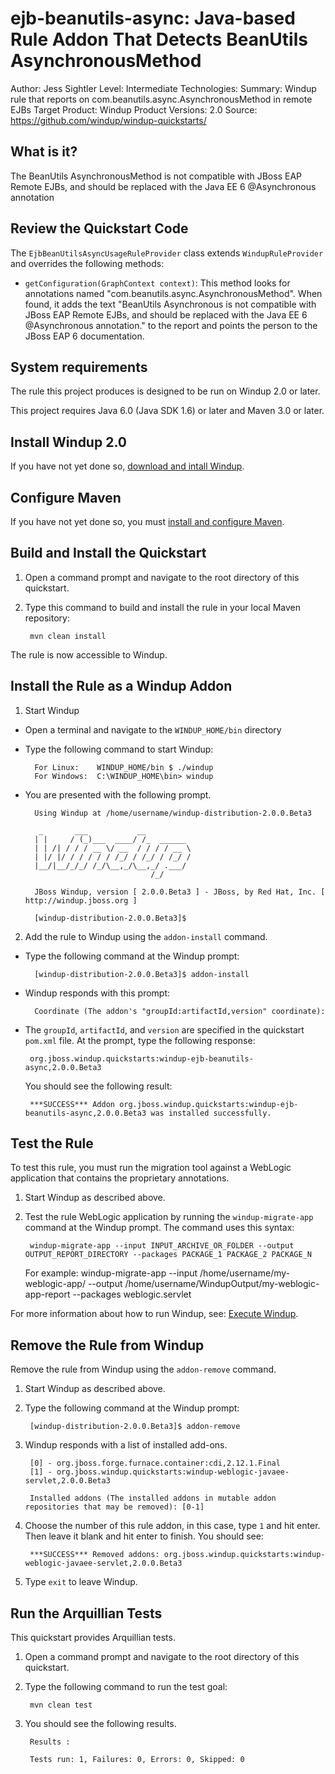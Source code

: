 ejb-beanutils-async: Java-based Rule Addon That Detects BeanUtils AsynchronousMethod
=============================================================================================
Author: Jess Sightler
Level: Intermediate
Technologies: 
Summary: Windup rule that reports on com.beanutils.async.AsynchronousMethod in remote EJBs
Target Product: Windup
Product Versions: 2.0
Source: <https://github.com/windup/windup-quickstarts/>

What is it?
-----------

The BeanUtils AsynchronousMethod is not compatible with JBoss EAP Remote EJBs, and should be replaced with the Java EE 6 @Asynchronous annotation

Review the Quickstart Code
-------------------------

The `EjbBeanUtilsAsyncUsageRuleProvider` class extends `WindupRuleProvider` and overrides the following methods:

* `getConfiguration(GraphContext context)`: This method looks for annotations named "com.beanutils.async.AsynchronousMethod". When found, it adds the text "BeanUtils Asynchronous is not compatible with JBoss EAP Remote EJBs, and should be replaced with the Java EE 6 @Asynchronous annotation." to the report and points the person to the JBoss EAP 6 documentation.

System requirements
-------------------

The rule this project produces is designed to be run on Windup 2.0 or later.

This project requires Java 6.0 (Java SDK 1.6) or later and Maven 3.0 or later.

 
Install Windup 2.0
-------------------

If you have not yet done so, [download and intall Windup](https://github.com/windup/windup/wiki/Install-Windup).


Configure Maven
---------------

If you have not yet done so, you must [install and configure Maven](https://github.com/windup/windup/wiki/Install-and-Configure-Maven).


Build and Install the Quickstart
-------------------------

1. Open a command prompt and navigate to the root directory of this quickstart.
2. Type this command to build and install the rule in your local Maven repository:

        mvn clean install
        
The rule is now accessible to Windup.


Install the Rule as a Windup Addon
---------------------------------

1. Start Windup

* Open a terminal and navigate to the `WINDUP_HOME/bin` directory

* Type the following command to start Windup:

        For Linux:    WINDUP_HOME/bin $ ./windup
        For Windows:  C:\WINDUP_HOME\bin> windup

* You are presented with the following prompt.

        Using Windup at /home/username/windup-distribution-2.0.0.Beta3
        
         _       ___           __          
        | |     / (_)___  ____/ /_  ______ 
        | | /| / / / __ \/ __  / / / / __ \
        | |/ |/ / / / / / /_/ / /_/ / /_/ /
        |__/|__/_/_/ /_/\__,_/\__,_/ .___/ 
                                  /_/      
        
        JBoss Windup, version [ 2.0.0.Beta3 ] - JBoss, by Red Hat, Inc. [ http://windup.jboss.org ]
        
        [windup-distribution-2.0.0.Beta3]$ 
2. Add the rule to Windup using the `addon-install` command.

* Type the following command at the Windup prompt:

        [windup-distribution-2.0.0.Beta3]$ addon-install  

* Windup responds with this prompt: 

        Coordinate (The addon's "groupId:artifactId,version" coordinate):

*  The `groupId`, `artifactId`, and `version` are specified in the quickstart `pom.xml` file. At the prompt, type the following response:
       
        org.jboss.windup.quickstarts:windup-ejb-beanutils-async,2.0.0.Beta3

   You should see the following result:

        ***SUCCESS*** Addon org.jboss.windup.quickstarts:windup-ejb-beanutils-async,2.0.0.Beta3 was installed successfully.

Test the Rule
---------------------

To test this rule, you must run the migration tool against a WebLogic application that contains the proprietary annotations.

1. Start Windup as described above. 

2. Test the rule WebLogic application by running the `windup-migrate-app` command at the Windup prompt. The command uses this syntax:

        windup-migrate-app --input INPUT_ARCHIVE_OR_FOLDER --output OUTPUT_REPORT_DIRECTORY --packages PACKAGE_1 PACKAGE_2 PACKAGE_N

   For example:
        windup-migrate-app --input /home/username/my-weblogic-app/ --output /home/username/WindupOutput/my-weblogic-app-report --packages weblogic.servlet


For more information about how to run Windup, see: [Execute Windup](https://github.com/windup/windup/wiki/Execute-Windup). 


Remove the Rule from Windup
--------------------

Remove the rule from Windup using the `addon-remove` command.

1. Start Windup as described above. 

2. Type the following command at the Windup prompt:

        [windup-distribution-2.0.0.Beta3]$ addon-remove  

3. Windup responds with a list of installed add-ons.

        [0] - org.jboss.forge.furnace.container:cdi,2.12.1.Final
        [1] - org.jboss.windup.quickstarts:windup-weblogic-javaee-servlet,2.0.0.Beta3
        
        Installed addons (The installed addons in mutable addon repositories that may be removed): [0-1] 


4. Choose the number of this rule addon, in this case, type `1` and hit enter. Then leave it blank and hit enter to finish. You should see:

        ***SUCCESS*** Removed addons: org.jboss.windup.quickstarts:windup-weblogic-javaee-servlet,2.0.0.Beta3

5. Type `exit` to leave Windup.


Run the Arquillian Tests 
-------------------------

This quickstart provides Arquillian tests. 

1. Open a command prompt and navigate to the root directory of this quickstart.
2. Type the following command to run the test goal:

        mvn clean test
3. You should see the following results.

        Results :

        Tests run: 1, Failures: 0, Errors: 0, Skipped: 0



